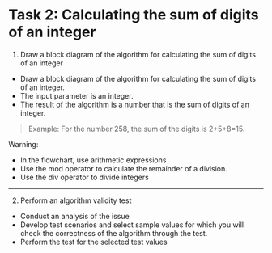 # Task 2: Calculating the sum of digits of an integer

1. Draw a block diagram of the algorithm for calculating the sum of digits of an integer
* Draw a block diagram of the algorithm for calculating the sum of digits of an integer.
* The input parameter is an integer.
* The result of the algorithm is a number that is the sum of digits of an integer.


> Example:
> For the number 258, the sum of the digits is 2+5+8=15.

Warning:
* In the flowchart, use arithmetic expressions
* Use the mod operator to calculate the remainder of a division.
* Use the div operator to divide integers

---

2. Perform an algorithm validity test
* Conduct an analysis of the issue
* Develop test scenarios and select sample values for which you will check the
correctness of the algorithm through the test.
* Perform the test for the selected test values
